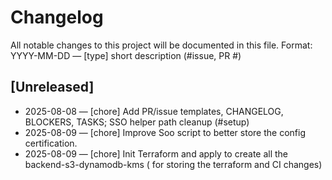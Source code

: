 # Changelog
All notable changes to this project will be documented in this file.
Format: YYYY-MM-DD — [type] short description (#issue, PR #)

## [Unreleased]
- 2025-08-08 — [chore] Add PR/issue templates, CHANGELOG, BLOCKERS, TASKS; SSO helper path cleanup (#setup)
- 2025-08-09 — [chore] Improve Soo script to better store the config certification. 
- 2025-08-09 — [chore] Init Terraform and apply to create all the backend-s3-dynamodb-kms ( for storing the terraform and CI changes)

